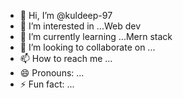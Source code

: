 - 👋 Hi, I’m @kuldeep-97
- 👀 I’m interested in ...Web dev
- 🌱 I’m currently learning ...Mern stack
- 💞️ I’m looking to collaborate on ...
- 📫 How to reach me ...
- 😄 Pronouns: ...
- ⚡ Fun fact: ...

<!---
kuldeep-97/kuldeep-97 is a ✨ special ✨ repository because its `README.md` (this file) appears on your GitHub profile.
You can click the Preview link to take a look at your changes.
--->
